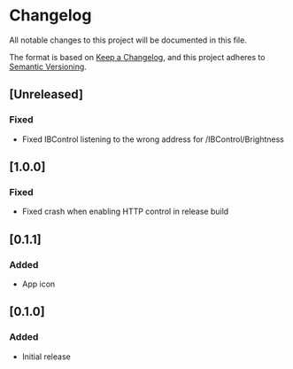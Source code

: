 # Changelog

All notable changes to this project will be documented in this file.

The format is based on [Keep a Changelog](https://keepachangelog.com/en/1.0.0/),
and this project adheres to [Semantic Versioning](https://semver.org/spec/v2.0.0.html).

## [Unreleased]

### Fixed

- Fixed IBControl listening to the wrong address for /IBControl/Brightness

## [1.0.0]

### Fixed

- Fixed crash when enabling HTTP control in release build

## [0.1.1]

### Added

- App icon

## [0.1.0]

### Added

- Initial release
